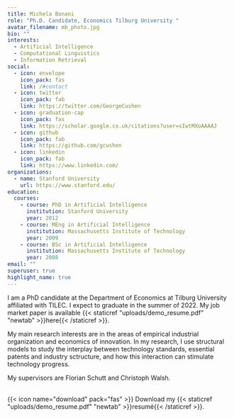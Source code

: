 ```yaml
---
title: Michela Bonani
role: "Ph.D. Candidate, Economics Tilburg University "
avatar_filename: mb_photo.jpg
bio: ""
interests:
  - Artificial Intelligence
  - Computational Linguistics
  - Information Retrieval
social:
  - icon: envelope
    icon_pack: fas
    link: /#contact
  - icon: twitter
    icon_pack: fab
    link: https://twitter.com/GeorgeCushen
  - icon: graduation-cap
    icon_pack: fas
    link: https://scholar.google.co.uk/citations?user=sIwtMXoAAAAJ
  - icon: github
    icon_pack: fab
    link: https://github.com/gcushen
  - icon: linkedin
    icon_pack: fab
    link: https://www.linkedin.com/
organizations:
  - name: Stanford University
    url: https://www.stanford.edu/
education:
  courses:
    - course: PhD in Artificial Intelligence
      institution: Stanford University
      year: 2012
    - course: MEng in Artificial Intelligence
      institution: Massachusetts Institute of Technology
      year: 2009
    - course: BSc in Artificial Intelligence
      institution: Massachusetts Institute of Technology
      year: 2008
email: ""
superuser: true
highlight_name: true
---
```

I am a PhD candidate at the Department of Economics at Tilburg University affiliated with TILEC. I expect to graduate in the summer of 2022. My job market paper is available {{< staticref "uploads/demo_resume.pdf" "newtab" >}}here{{< /staticref >}}.[](https://rgreminger.github.io/files/jmp.pdf)

My main research interests are in the areas of empirical industrial organization and economics of innovation. In my research, I use structural models to study the interplay between technology standards, essential patents and industry sctructure, and how this interaction can stimulate technology progress.

My supervisors are Florian Schutt and Christoph Walsh. 

\
{{< icon name="download" pack="fas" >}} Download my {{< staticref "uploads/demo_resume.pdf" "newtab" >}}resumé{{< /staticref >}}.